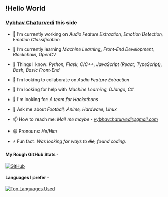 
## !Hello World

### [Vybhav Chaturvedi](https://www.linkedin.com/in/vybhav-chaturvedi-0ba82614a/)  this side

<!--
**vybhav72954/vybhav72954** is a ✨ _special_ ✨ repository because its `README.md` (this file) appears on your GitHub profile.

Here are some ideas to get you started:
-->

- 🔭 I’m currently working on *Audio Feature Extraction, Emotion Detection, Emotion Classification*

- 🌱 I’m currently learning *Machine Learning, Front-End Development, Blockchain, OpenCV*

- :eyes: Things I know: *Python, Flask, C/C++, JavaScript (React, TypeScript), Bash, Basic Front-End*  

- 👯 I’m looking to collaborate on *Audio Feature Extraction*

- 🤔 I’m looking for help with *Machine Learning, DJango, C#*

- :open_hands: I'm looking for: *A team for Hackathons*

- 💬 Ask me about *Football, Anime, Hardware, Linux*

- 📫 How to reach me: *Mail me maybe - [vybhavchaturvedi@gmail.com](vybhavchaturvedi@gmail.com)*

- 😄 Pronouns: *He/Him*

- ⚡ Fun fact: *Was looking for ways to ~~die~~, found coding.*

#### My Rough GitHub Stats - 
[![GitHub](https://github-readme-stats-abserari.vercel.app/api?username=vybhav72954&show_icons=true&bg_color=30,e96443,904e95&title_color=fff&text_color=fff&count_private=true&include_all_commits=true)](https://github.com/vybhav72954)

#### Languages I prefer -

[![Top Languages Used](https://github-readme-stats.vercel.app/api/top-langs/?username=vybhav72954&layout=compact)](https://github.com/anuraghazra/github-readme-stats)

